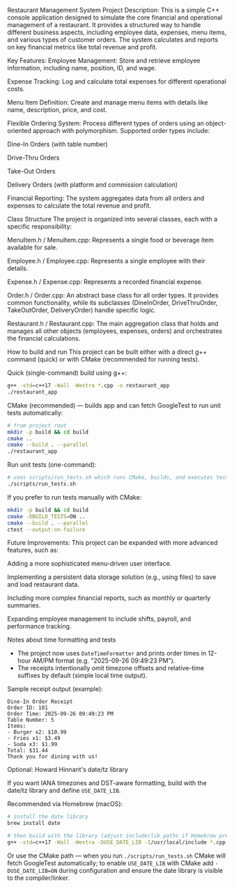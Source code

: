 Restaurant Management System
Project Description: 
This is a simple C++ console application designed to simulate the core financial and operational management of a restaurant. It provides a structured way to handle different business aspects, including employee data, expenses, menu items, and various types of customer orders. The system calculates and reports on key financial metrics like total revenue and profit.

Key Features: 
Employee Management: Store and retrieve employee information, including name, position, ID, and wage.

Expense Tracking: Log and calculate total expenses for different operational costs.

Menu Item Definition: Create and manage menu items with details like name, description, price, and cost.

Flexible Ordering System: Process different types of orders using an object-oriented approach with polymorphism. Supported order types include:

Dine-In Orders (with table number)

Drive-Thru Orders

Take-Out Orders

Delivery Orders (with platform and commission calculation)

Financial Reporting: The system aggregates data from all orders and expenses to calculate the total revenue and profit.

Class Structure
The project is organized into several classes, each with a specific responsibility:

MenuItem.h / MenuItem.cpp: Represents a single food or beverage item available for sale.

Employee.h / Employee.cpp: Represents a single employee with their details.

Expense.h / Expense.cpp: Represents a recorded financial expense.

Order.h / Order.cpp: An abstract base class for all order types. It provides common functionality, while its subclasses (DineInOrder, DriveThruOrder, TakeOutOrder, DeliveryOrder) handle specific logic.

Restaurant.h / Restaurant.cpp: The main aggregation class that holds and manages all other objects (employees, expenses, orders) and orchestrates the financial calculations.

How to build and run
This project can be built either with a direct g++ command (quick) or with CMake (recommended for running tests).

Quick (single-command) build using g++:

```bash
g++ -std=c++17 -Wall -Wextra *.cpp -o restaurant_app
./restaurant_app
```

CMake (recommended) — builds app and can fetch GoogleTest to run unit tests automatically:

```bash
# from project root
mkdir -p build && cd build
cmake ..
cmake --build . --parallel
./restaurant_app
```

Run unit tests (one-command):

```bash
# uses scripts/run_tests.sh which runs CMake, builds, and executes tests
./scripts/run_tests.sh
```

If you prefer to run tests manually with CMake:

```bash
mkdir -p build && cd build
cmake -DBUILD_TESTS=ON ..
cmake --build . --parallel
ctest --output-on-failure
```

Future Improvements: 
This project can be expanded with more advanced features, such as:

Adding a more sophisticated menu-driven user interface.

Implementing a persistent data storage solution (e.g., using files) to save and load restaurant data.

Including more complex financial reports, such as monthly or quarterly summaries.

Expanding employee management to include shifts, payroll, and performance tracking.

Notes about time formatting and tests

- The project now uses `DateTimeFormatter` and prints order times in 12-hour AM/PM format (e.g. "2025-09-26 09:49:23 PM").
- The receipts intentionally omit timezone offsets and relative-time suffixes by default (simple local time output).

Sample receipt output (example):

```
Dine-In Order Receipt
Order ID: 101
Order Time: 2025-09-26 09:49:23 PM
Table Number: 5
Items:
- Burger x2: $10.99
- Fries x1: $3.49
- Soda x3: $1.99
Total: $31.44
Thank you for dining with us!
```

Optional: Howard Hinnant's date/tz library

If you want IANA timezones and DST-aware formatting, build with the date/tz library and define `USE_DATE_LIB`.

Recommended via Homebrew (macOS):

```bash
# install the date library
brew install date

# then build with the library (adjust include/lib paths if Homebrew prefix differs)
g++ -std=c++17 -Wall -Wextra -DUSE_DATE_LIB -I/usr/local/include *.cpp -o restaurant_app_date -L/usr/local/lib -ldate -ltz
```

Or use the CMake path — when you run `./scripts/run_tests.sh` CMake will fetch GoogleTest automatically; to enable `USE_DATE_LIB` with CMake add `-DUSE_DATE_LIB=ON` during configuration and ensure the date library is visible to the compiler/linker.

